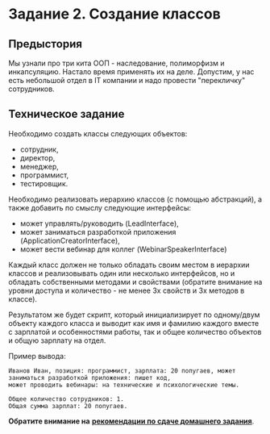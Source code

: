 # Задание 2. Создание классов

## Предыстория
Мы узнали про три кита ООП - наследование, полиморфизм и инкапсуляцию. Настало время применять их на деле. Допустим,
у нас есть небольшой отдел в IT компании и надо провести "перекличку" сотрудников.

## Техническое задание

Необходимо создать классы следующих объектов:
* сотрудник,
* директор,
* менеджер,
* программист,
* тестировщик.

Необходимо реализовать иерархию классов (с помощью абстракций), а также добавить по смыслу следующие 
интерфейсы: 
* может управлять/руководить (LeadInterface),
* может заниматься разработкой приложения (ApplicationCreatorInterface),
* может вести вебинар для коллег (WebinarSpeakerInterface)

Каждый класс должен не только обладать своим местом в иерархии классов и реализовывать один или несколько интерфейсов,
но и обладать собственными методами и свойствами (обратите внимание на уровни доступа и количество - не 
менее 3х свойств и 3х методов в классе).

Результатом же будет скрипт, который инициализирует по одному/двум объекту каждого класса и выводит как 
имя и фамилию каждого вместе с зарплатой и особенностями работы, так и общее количество объектов и общую зарплату 
на отдел.

Пример вывода:
```
Иванов Иван, позиция: программист, зарплата: 20 попугаев, может заниматься разработкой приложения: пишет код,
может проводить вебинары: на технические и психологические темы.

Общее количество сотрудников: 1.
Общая сумма зарплат: 20 попугаев.
```

**Обратите внимание на** [**рекомендации по сдаче домашнего задания**](../homework.md). 